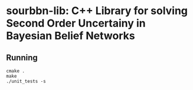 # sourbbn-lib: C++ Library for solving Second Order Uncertainy in Bayesian Belief Networks


## Running 
```
cmake . 
make
./unit_tests -s
````